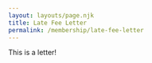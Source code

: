 ```yaml
---
layout: layouts/page.njk
title: Late Fee Letter
permalink: /membership/late-fee-letter
---
```

This is a letter!